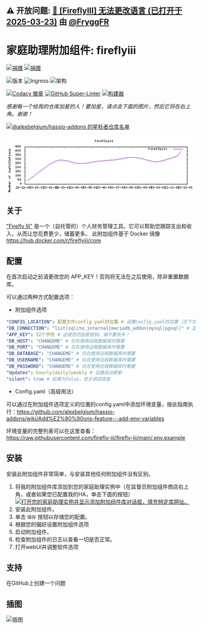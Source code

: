 ## &#9888; 开放问题: [🐛 [FireflyIII] 无法更改语言 (已打开于 2025-03-23)](https://github.com/alexbelgium/hassio-addons/issues/1819) 由 [@FryggFR](https://github.com/FryggFR)
# 家庭助理附加组件: fireflyiii

[![捐赠][donation-badge]](https://www.buymeacoffee.com/alexbelgium)
[![捐赠][paypal-badge]](https://www.paypal.com/donate/?hosted_button_id=DZFULJZTP3UQA)

![版本](https://img.shields.io/badge/dynamic/json?label=Version&query=%24.version&url=https%3A%2F%2Fraw.githubusercontent.com%2Falexbelgium%2Fhassio-addons%2Fmaster%2Ffireflyiii%2Fconfig.json)
![Ingress](https://img.shields.io/badge/dynamic/json?label=Ingress&query=%24.ingress&url=https%3A%2F%2Fraw.githubusercontent.com%2Falexbelgium%2Fhassio-addons%2Fmaster%2Ffireflyiii%2Fconfig.json)
![架构](https://img.shields.io/badge/dynamic/json?color=success&label=Arch&query=%24.arch&url=https%3A%2F%2Fraw.githubusercontent.com%2Falexbelgium%2Fhassio-addons%2Fmaster%2Ffireflyiii%2Fconfig.json)

[![Codacy 徽章](https://app.codacy.com/project/badge/Grade/9c6cf10bdbba45ecb202d7f579b5be0e)](https://www.codacy.com/gh/alexbelgium/hassio-addons/dashboard?utm_source=github.com&utm_medium=referral&utm_content=alexbelgium/hassio-addons&utm_campaign=Badge_Grade)
[![GitHub Super-Linter](https://img.shields.io/github/actions/workflow/status/alexbelgium/hassio-addons/weekly-supelinter.yaml?label=Lint%20code%20base)](https://github.com/alexbelgium/hassio-addons/actions/workflows/weekly-supelinter.yaml)
[![构建器](https://img.shields.io/github/actions/workflow/status/alexbelgium/hassio-addons/onpush_builder.yaml?label=Builder)](https://github.com/alexbelgium/hassio-addons/actions/workflows/onpush_builder.yaml)

[donation-badge]: https://img.shields.io/badge/Buy%20me%20a%20coffee%20(no%20paypal)-%23d32f2f?logo=buy-me-a-coffee&style=flat&logoColor=white
[paypal-badge]: https://img.shields.io/badge/Buy%20me%20a%20coffee%20with%20Paypal-0070BA?logo=paypal&style=flat&logoColor=white

_感谢每一个给我的仓库加星的人！要加星，请点击下面的图片，然后它将在右上角。谢谢！_

[![@alexbelgium/hassio-addons 的星标者仓库名单](https://raw.githubusercontent.com/alexbelgium/hassio-addons/master/.github/stars2.svg)](https://github.com/alexbelgium/hassio-addons/stargazers)

![下载演变](https://raw.githubusercontent.com/alexbelgium/hassio-addons/master/fireflyiii/stats.png)

## 关于

["Firefly III"](https://www.firefly-iii.org) 是一个（自托管的）个人财务管理工具。它可以帮助您跟踪支出和收入，从而让您花费更少，储蓄更多。
此附加组件基于 Docker 镜像 https://hub.docker.com/r/fireflyiii/core

## 配置

在首次启动之前请更改您的 APP_KEY！否则将无法在之后使用，除非重置数据库。

可以通过两种方式配置选项：

- 附加组件选项

```yaml
"CONFIG_LOCATION": 配置文件config.yaml的位置 # 设置config.yaml的位置（见下文）
"DB_CONNECTION": "list(sqlite_internal|mariadb_addon|mysql|pgsql)" # 定义使用的数据库类型：sqlite（默认，嵌入式在附加组件中）；MariaDB（如果安装并运行MariaDB附加组件，将自动检测），以及需要设置其他DB_字段的外部数据库（mysql和pgsql）
"APP_KEY": 32个字符 # 这是您的加密密钥，请不要丢失！
"DB_HOST": "CHANGEME" # 仅在使用远程数据库时需要
"DB_PORT": "CHANGEME" # 仅在使用远程数据库时需要
"DB_DATABASE": "CHANGEME" # 仅在使用远程数据库时需要
"DB_USERNAME": "CHANGEME" # 仅在使用远程数据库时需要
"DB_PASSWORD": "CHANGEME" # 仅在使用远程数据库时需要
"Updates": hourly|daily|weekly # 设置自动更新
"silent": true # 如果为false，显示调试信息
```

- Config.yaml（高级用法）

可以通过在附加组件选项定义的位置的config.yaml中添加环境变量，按此指南执行：https://github.com/alexbelgium/hassio-addons/wiki/Add%E2%80%90ons-feature-:-add-env-variables

环境变量的完整列表可以在这里查看：https://raw.githubusercontent.com/firefly-iii/firefly-iii/main/.env.example

## 安装

安装此附加组件非常简单，与安装其他任何附加组件没有区别。

1. 将我的附加组件库添加到您的家庭助理实例中（在监督员附加组件商店右上角，或者如果您已配置我的HA，单击下面的按钮）
   [![打开您的家庭助理实例并显示添加附加组件库对话框，填充特定库网址。](https://my.home-assistant.io/badges/supervisor_add_addon_repository.svg)](https://my.home-assistant.io/redirect/supervisor_add_addon_repository/?repository_url=https%3A%2F%2Fgithub.com%2Falexbelgium%2Fhassio-addons)
1. 安装此附加组件。
1. 单击 `保存` 按钮以存储您的配置。
1. 根据您的偏好设置附加组件选项
1. 启动附加组件。
1. 检查附加组件的日志以查看一切是否正常。
1. 打开webUI并调整软件选项

## 支持

在GitHub上创建一个问题

## 插图

![插图](https://raw.githubusercontent.com/firefly-iii/firefly-iii/develop/.github/assets/img/imac-complete.png)

[repository]: https://github.com/alexbelgium/hassio-addons